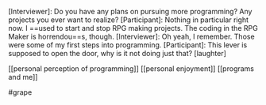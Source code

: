 [Interviewer]: Do you have any plans on pursuing more programming? Any projects you ever want to realize?
[Participant]: Nothing in particular right now. I ==used to start and stop RPG making projects. The coding in the RPG Maker is horrendou==s, though. 
[Interviewer]: Oh yeah, I remember. Those were some of my first steps into programming. 
[Participant]: This lever is supposed to open the door, why is it not doing just that?
[laughter] 

[[personal perception of programming]]
[[personal enjoyment]]
[[programs and me]]

#grape